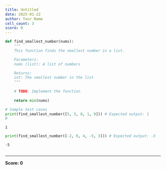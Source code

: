 ```yaml
---
title: Untitled
date: 2025-01-22
author: Your Name
cell_count: 3
score: 0
---
```


```python
def find_smallest_number(nums):
    """
    This function finds the smallest number in a list.

    Parameters:
    nums (list): A list of numbers

    Returns:
    int: The smallest number in the list
    """
    
    # TODO: Implement the function
    
    return min(nums)

# Sample test cases
print(find_smallest_number([5, 3, 8, 1, 9])) # Expected output: 1
# 
```

    1



```python
print(find_smallest_number([-2, 0, 4, -5, 3])) # Expected output: -5
```

    -5



```python

```


---
**Score: 0**
